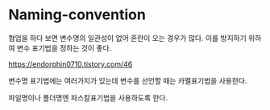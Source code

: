 # Naming-convention

협업을 하다 보면 변수명의 일관성이 없어 혼란이 오는 경우가 많다. 이를 방지하기 위하여 변수 표기법을 정하는 것이 좋다.

<https://endorphin0710.tistory.com/46>

변수명 표기법에는 여러가지가 있는데 변수를 선언할 때는 카멜표기법을 사용한다.

파일명이나 폴더명엔 파스칼표기법을 사용하도록 한다.